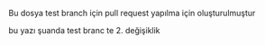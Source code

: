 Bu dosya test branch için pull request yapılma için oluşturulmuştur

bu yazı şuanda test branc te
2. değişiklik